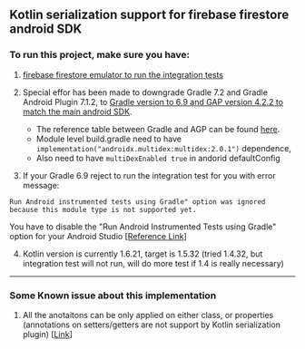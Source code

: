 ## Kotlin serialization support for firebase firestore android SDK 

### To run this project, make sure you have:
1. [firebase firestore emulator to run the integration tests](https://firebase.google.com/docs/emulator-suite/connect_firestore)
2. Special effor has been made to downgrade Gradle 7.2 and Gradle Android Plugin 7.1.2, to [Gradle version to 6.9 and GAP version 4.2.2 to match the main android SDK](https://github.com/firebase/firebase-android-sdk/pull/3744). 
    - The reference table between Gradle and AGP can be found [here](https://developer.android.com/studio/releases/gradle-plugin).
    - Module level build.gradle need to have `implementation("androidx.multidex:multidex:2.0.1")` dependence,
    - Also need to have `multiDexEnabled true` in andorid defaultConfig

3. If your Gradle 6.9 reject to run the integration test for you with error message: 
```
Run Android instrumented tests using Gradle" option was ignored because this module type is not supported yet.
```
You have to disable the "Run Android Instrumented Tests using Gradle" option for your Android Studio [[Reference Link](https://stackoverflow.com/questions/71513360/run-android-instrumented-tests-fail)]

4. Kotlin version is currently 1.6.21, target is 1.5.32 (tried 1.4.32, but integration test will not run, will do more test if 1.4 is really necessary)
----
### Some Known issue about this implementation

1. All the anotaitons can be only applied on either class, or properties (annotations on setters/getters are not support by Kotlin serialization plugin) [[Link](https://github.com/Kotlin/kotlinx.serialization/issues/1925)]
